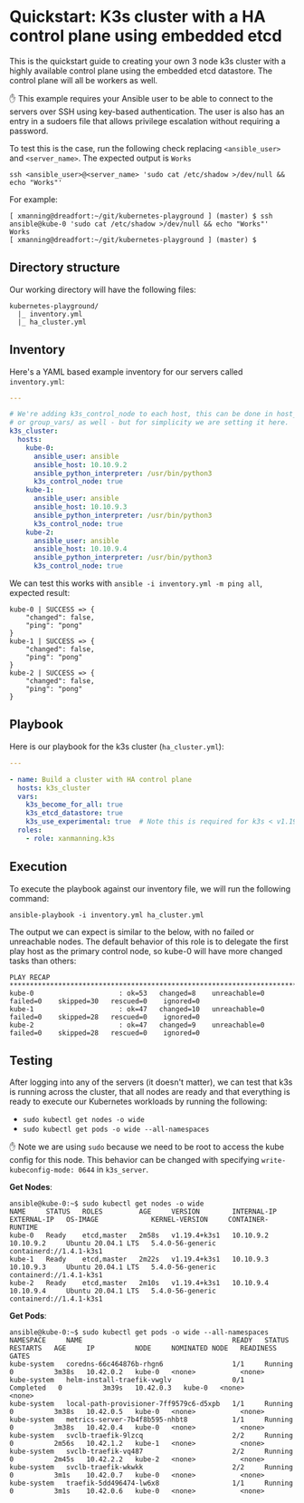 # Quickstart: K3s cluster with a HA control plane using embedded etcd

This is the quickstart guide to creating your own 3 node k3s cluster with a
highly available control plane using the embedded etcd datastore.
The control plane will all be workers as well.

:hand: This example requires your Ansible user to be able to connect to the
servers over SSH using key-based authentication. The user is also has an entry
in a sudoers file that allows privilege escalation without requiring a
password.

To test this is the case, run the following check replacing `<ansible_user>`
and `<server_name>`. The expected output is `Works`

`ssh <ansible_user>@<server_name> 'sudo cat /etc/shadow >/dev/null && echo "Works"'`

For example:

```text
[ xmanning@dreadfort:~/git/kubernetes-playground ] (master) $ ssh ansible@kube-0 'sudo cat /etc/shadow >/dev/null && echo "Works"'
Works
[ xmanning@dreadfort:~/git/kubernetes-playground ] (master) $
```

## Directory structure

Our working directory will have the following files:

```text
kubernetes-playground/
  |_ inventory.yml
  |_ ha_cluster.yml
```

## Inventory

Here's a YAML based example inventory for our servers called `inventory.yml`:

```yaml
---

# We're adding k3s_control_node to each host, this can be done in host_vars/
# or group_vars/ as well - but for simplicity we are setting it here.
k3s_cluster:
  hosts:
    kube-0:
      ansible_user: ansible
      ansible_host: 10.10.9.2
      ansible_python_interpreter: /usr/bin/python3
      k3s_control_node: true
    kube-1:
      ansible_user: ansible
      ansible_host: 10.10.9.3
      ansible_python_interpreter: /usr/bin/python3
      k3s_control_node: true
    kube-2:
      ansible_user: ansible
      ansible_host: 10.10.9.4
      ansible_python_interpreter: /usr/bin/python3
      k3s_control_node: true

```

We can test this works with `ansible -i inventory.yml -m ping all`, expected
result:

```text
kube-0 | SUCCESS => {
    "changed": false,
    "ping": "pong"
}
kube-1 | SUCCESS => {
    "changed": false,
    "ping": "pong"
}
kube-2 | SUCCESS => {
    "changed": false,
    "ping": "pong"
}

```

## Playbook

Here is our playbook for the k3s cluster (`ha_cluster.yml`):

```yaml
---

- name: Build a cluster with HA control plane
  hosts: k3s_cluster
  vars:
    k3s_become_for_all: true
    k3s_etcd_datastore: true
    k3s_use_experimental: true  # Note this is required for k3s < v1.19.5+k3s1
  roles:
    - role: xanmanning.k3s
```

## Execution

To execute the playbook against our inventory file, we will run the following
command:

`ansible-playbook -i inventory.yml ha_cluster.yml`

The output we can expect is similar to the below, with no failed or unreachable
nodes. The default behavior of this role is to delegate the first play host as
the primary control node, so kube-0 will have more changed tasks than others:

```text
PLAY RECAP *******************************************************************************************************
kube-0                     : ok=53   changed=8    unreachable=0    failed=0    skipped=30   rescued=0    ignored=0
kube-1                     : ok=47   changed=10   unreachable=0    failed=0    skipped=28   rescued=0    ignored=0
kube-2                     : ok=47   changed=9    unreachable=0    failed=0    skipped=28   rescued=0    ignored=0
```

## Testing

After logging into any of the servers (it doesn't matter), we can test that k3s
is running across the cluster, that all nodes are ready and that everything is
ready to execute our Kubernetes workloads by running the following:

  - `sudo kubectl get nodes -o wide`
  - `sudo kubectl get pods -o wide --all-namespaces`

:hand: Note we are using `sudo` because we need to be root to access the
kube config for this node. This behavior can be changed with specifying
`write-kubeconfig-mode: 0644` in `k3s_server`.

**Get Nodes**:

```text
ansible@kube-0:~$ sudo kubectl get nodes -o wide
NAME     STATUS   ROLES         AGE     VERSION        INTERNAL-IP   EXTERNAL-IP   OS-IMAGE             KERNEL-VERSION     CONTAINER-RUNTIME
kube-0   Ready    etcd,master   2m58s   v1.19.4+k3s1   10.10.9.2     10.10.9.2     Ubuntu 20.04.1 LTS   5.4.0-56-generic   containerd://1.4.1-k3s1
kube-1   Ready    etcd,master   2m22s   v1.19.4+k3s1   10.10.9.3     10.10.9.3     Ubuntu 20.04.1 LTS   5.4.0-56-generic   containerd://1.4.1-k3s1
kube-2   Ready    etcd,master   2m10s   v1.19.4+k3s1   10.10.9.4     10.10.9.4     Ubuntu 20.04.1 LTS   5.4.0-56-generic   containerd://1.4.1-k3s1
```

**Get Pods**:

```text
ansible@kube-0:~$ sudo kubectl get pods -o wide --all-namespaces
NAMESPACE     NAME                                     READY   STATUS      RESTARTS   AGE     IP          NODE     NOMINATED NODE   READINESS GATES
kube-system   coredns-66c464876b-rhgn6                 1/1     Running     0          3m38s   10.42.0.2   kube-0   <none>           <none>
kube-system   helm-install-traefik-vwglv               0/1     Completed   0          3m39s   10.42.0.3   kube-0   <none>           <none>
kube-system   local-path-provisioner-7ff9579c6-d5xpb   1/1     Running     0          3m38s   10.42.0.5   kube-0   <none>           <none>
kube-system   metrics-server-7b4f8b595-nhbt8           1/1     Running     0          3m38s   10.42.0.4   kube-0   <none>           <none>
kube-system   svclb-traefik-9lzcq                      2/2     Running     0          2m56s   10.42.1.2   kube-1   <none>           <none>
kube-system   svclb-traefik-vq487                      2/2     Running     0          2m45s   10.42.2.2   kube-2   <none>           <none>
kube-system   svclb-traefik-wkwkk                      2/2     Running     0          3m1s    10.42.0.7   kube-0   <none>           <none>
kube-system   traefik-5dd496474-lw6x8                  1/1     Running     0          3m1s    10.42.0.6   kube-0   <none>           <none>
```
